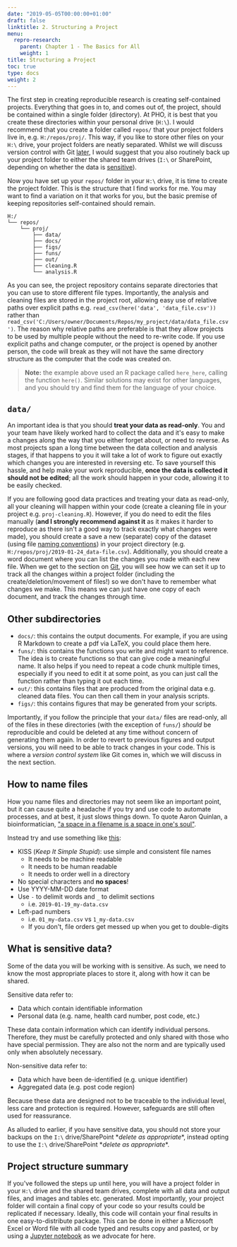 ```yaml
---
date: "2019-05-05T00:00:00+01:00"
draft: false
linktitle: 2. Structuring a Project
menu:
  repro-research:
    parent: Chapter 1 - The Basics for All
    weight: 1
title: Structuring a Project
toc: true
type: docs
weight: 2
---
```


The first step in creating reproducible research is creating self-contained projects. Everything that goes in to, and comes out of, the project, should be contained within a single folder (directory). At PHO, it is best that you create these directories within your personal drive (`H:\`). I would recommend that you create a folder called `repos/` that your project folders live in, e.g. `H:/repos/proj/`. This way, if you like to store other files on your `H:\` drive, your project folders are neatly separated. Whilst we will discuss version control with Git [later](#git), I would suggest that you also routinely back up your project folder to either the shared team drives (`I:\` or SharePoint, depending on whether the data is [sensitive](#sensitive-data)).

Now you have set up your `repos/` folder in your `H:\` drive, it is time to create the project folder. This is the structure that I find works for me. You may want to find a variation on it that works for you, but the basic premise of keeping repositories self-contained should remain.

```
H:/
└── repos/
    └── proj/
        ├── data/
        ├── docs/
        ├── figs/
        ├── funs/
        ├── out/
        ├── cleaning.R
        └── analysis.R
```

As you can see, the project repository contains separate directories that you can use to store different file types. Importantly, the analysis and cleaning files are stored in the project root, allowing easy use of relative paths over explicit paths e.g. `read_csv(here('data', 'data_file.csv'))` rather than `read_csv('C:/Users/owner/Documents/Repos/my_project/data/data_file.csv')`. The reason why relative paths are preferable is that they allow projects to be used by multiple people without the need to re-write code. If you use explicit paths and change computer, or the project is opened by another person, the code will break as they will not have the same directory structure as the computer that the code was created on.

> **Note:** the example above used an R package called `here_here`, calling the function `here()`. Similar solutions may exist for other languages, and you should try and find them for the language of your choice.

## `data/`

An important idea is that you should **treat your data as read-only**. You and your team have likely worked hard to collect the data and it's easy to make a changes along the way that you either forget about, or need to reverse. As most projects span a long time between the data collection and analysis stages, if that happens to you it will take a lot of work to figure out exactly which changes you are interested in reversing etc. To save yourself this hassle, and help make your work reproducible, **once the data is collected it should not be edited**; all the work should happen in your code, allowing it to be easily checked.

If you are following good data practices and treating your data as read-only, all your cleaning will happen within your code (create a cleaning file in your project e.g. `proj-cleaning.R`). However, if you do need to edit the files manually (**and I strongly recommend against it** as it makes it harder to reproduce as there isn't a good way to track exactly what changes were made), you should create a save a new (separate) copy of the dataset (using file [naming conventions](#how-to-name-files)) in your project directory (e.g. `H:/repos/proj/2019-01-24_data-file.csv`). Additionally, you should create a word document where you can list the changes you made with each new file. When we get to the section on [Git](#git), you will see how we can set it up to track all the changes within a project folder (including the create/deletion/movement of files!) so we don't have to remember what changes we make. This means we can just have one copy of each document, and track the changes through time. 

## Other subdirectories

- `docs/`: this contains the output documents. For example, if you are using R Markdown to create a pdf via LaTeX, you could place them here.
- `funs/`: this contains the functions you write and might want to reference. The idea is to create functions so that can give code a meaningful name. It also helps if you need to repeat a code chunk multiple times, especially if you need to edit it at some point, as you can just call the function rather than typing it out each time.
- `out/`: this contains files that are produced from the original data e.g. cleaned data files. You can then call them in your analysis scripts.
- `figs/`: this contains figures that may be generated from your scripts.

Importantly, if you follow the principle that your `data/` files are read-only, all of the files in these directories (with the exception of `funs/`) *should* be reproducible and could be deleted at any time without concern of generating them again. In order to revert to previous figures and output versions, you will need to be able to track changes in your code. This is where a *version control system* like Git comes in, which we will discuss in the next section.

## How to name files

How you name files and directories may not seem like an important point, but it can cause quite a headache if you try and use code to automate processes, and at best, it just slows things down. To quote Aaron Quinlan, a bioinformatician, ["a space in a filename is a space in one's soul"](https://twitter.com/aaronquinlan/status/711593127551733761).

Instead try and use something like [this](https://speakerdeck.com/jennybc/how-to-name-files):

- KISS (*Keep It Simple Stupid*): use simple and consistent file names
    - It needs to be machine readable
    - It needs to be human readable
    - It needs to order well in a directory
- No special characters and **no spaces**!
- Use YYYY-MM-DD date format
- Use `-` to delimit words and `_` to delimit sections
    - i.e. `2019-01-19_my-data.csv`
- Left-pad numbers
    - i.e. `01_my-data.csv` vs `1_my-data.csv`
    - If you don't, file orders get messed up when you get to double-digits

## What is sensitive data?

Some of the data you will be working with is sensitive. As such, we need to know the most appropriate places to store it, along with how it can be shared.

Sensitive data refer to:

- Data which contain identifiable information
- Personal data (e.g. name, health card number, post code, etc.)

These data contain information which can identify individual persons. Therefore, they must be carefully protected and only shared with those who have special permission. They are also not the norm and are typically used only when absolutely necessary.

Non-sensitive data refer to:

- Data which have been de-identified (e.g. unique identifier)
- Aggregated data (e.g. post code region)

Because these data are designed not to be traceable to the individual level, less care and protection is required. However, safeguards are still often used for reassurance.

As alluded to earlier, if you have sensitive data, you should not store your backups on the `I:\` drive/SharePoint \**delete as appropriate*\*, instead opting to use the `I:\` drive/SharePoint \**delete as appropriate*\*.

## Project structure summary

If you've followed the steps up until here, you will have a project folder in your `H:\` drive and the shared team drives, complete with all data and output files, and images and tables etc. generated. Most importantly, your project folder will contain a final copy of your code so your results could be replicated if necessary. Ideally, this code will contain your final results in one easy-to-distribute package. This can be done in either a Microsoft Excel or Word file with all code typed and results copy and pasted, or by using a [Jupyter notebook](#jupyter-notebooks) as we advocate for here.